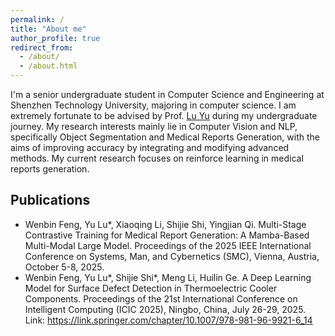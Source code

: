 ```yaml
---
permalink: /
title: "About me"
author_profile: true
redirect_from: 
  - /about/
  - /about.html
---
```


I'm a senior undergraduate student in Computer Science and Engineering at Shenzhen Technology University, majoring in computer science. I am extremely fortunate to be advised by Prof. [Lu Yu](https://lvyupku.github.io/) during my undergraduate journey. My research interests mainly lie in Computer Vision and NLP, specifically Object Segmentation and Medical Reports Generation, with the aims of improving accuracy by integrating and modifying advanced methods. My current research focuses on reinforce learning in medical reports generation.

## Publications

- Wenbin Feng, Yu Lu*, Xiaoqing Li, Shijie Shi, Yingjian Qi. Multi-Stage Contrastive Training for Medical Report Generation: A Mamba-Based Multi-Modal Large Model. Proceedings of the 2025 IEEE International Conference on Systems, Man, and Cybernetics (SMC), Vienna, Austria, October 5-8, 2025.
- Wenbin Feng, Yu Lu*, Shijie Shi*, Meng Li, Huilin Ge. A Deep Learning Model for Surface Defect Detection in Thermoelectric Cooler Components. Proceedings of the 21st International Conference on Intelligent Computing (ICIC 2025), Ningbo, China, July 26-29, 2025. Link: https://link.springer.com/chapter/10.1007/978-981-96-9921-6_14
